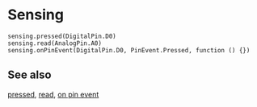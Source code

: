 # Sensing

```cards
sensing.pressed(DigitalPin.D0)
sensing.read(AnalogPin.A0)
sensing.onPinEvent(DigitalPin.D0, PinEvent.Pressed, function () {})
```

## See also

[pressed](/reference/sensing/pressed), [read](/reference/sensing/read), [on pin event](/reference/sensing/on-pin-event)